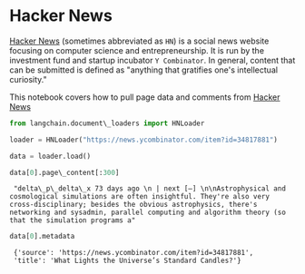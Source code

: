 # Hacker News

[Hacker News](https://en.wikipedia.org/wiki/Hacker_News) (sometimes abbreviated as `HN`) is a social news website focusing on computer science and entrepreneurship. It is run by the investment fund and startup incubator `Y Combinator`. In general, content that can be submitted is defined as "anything that gratifies one's intellectual curiosity."

This notebook covers how to pull page data and comments from [Hacker News](https://news.ycombinator.com/)

```python
from langchain.document\_loaders import HNLoader  

```

```python
loader = HNLoader("https://news.ycombinator.com/item?id=34817881")  

```

```python
data = loader.load()  

```

```python
data[0].page\_content[:300]  

```

```text
 "delta\_p\_delta\_x 73 days ago \n | next [–] \n\nAstrophysical and cosmological simulations are often insightful. They're also very cross-disciplinary; besides the obvious astrophysics, there's networking and sysadmin, parallel computing and algorithm theory (so that the simulation programs a"  

```

```python
data[0].metadata  

```

```text
 {'source': 'https://news.ycombinator.com/item?id=34817881',  
 'title': 'What Lights the Universe’s Standard Candles?'}  

```
